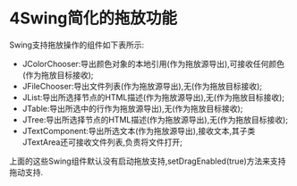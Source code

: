 ﻿# 4Swing简化的拖放功能
Swing支持拖放操作的组件如下表所示:
* JColorChooser:导出颜色对象的本地引用(作为拖放源导出),可接收任何颜色(作为拖放目标接收);
* JFileChooser:导出文件列表(作为拖放源导出),无(作为拖放目标接收);
* JList:导出所选择节点的HTML描述(作为拖放源导出),无(作为拖放目标接收);
* JTable:导出所选中的行作为拖放源导出),无(作为拖放目标接收);
* JTree:导出所选择节点的HTML描述(作为拖放源导出),无(作为拖放目标接收);
* JTextComponent:导出所选文本(作为拖放源导出),接收文本,其子类JTextArea还可接收文件列表,负责将文件打开;

上面的这些Swing组件默认没有启动拖放支持,setDragEnabled(true)方法来支持拖动支持.




